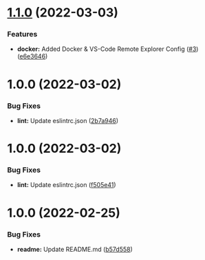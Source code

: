 # [1.1.0](https://github.com/CS3-Marketing/typescript-template/compare/v1.0.0...v1.1.0) (2022-03-03)


### Features

* **docker:** Added Docker & VS-Code Remote Explorer Config ([#3](https://github.com/CS3-Marketing/typescript-template/issues/3)) ([e6e3646](https://github.com/CS3-Marketing/typescript-template/commit/e6e364632448d7831b990dff2a2ca5ad9f6ff083))

# 1.0.0 (2022-03-02)


### Bug Fixes

* **lint:** Update eslintrc.json ([2b7a946](https://github.com/CS3-Marketing/typescript-template/commit/2b7a946ee9f5aa7fea2e86c06b34a7b04fe40000))

# 1.0.0 (2022-03-02)


### Bug Fixes

* **lint:** Update eslintrc.json ([f505e41](https://github.com/CS3-Marketing/typescript-template/commit/f505e41b311d7ab9cd66ad72d3d98e2c0c635785))

# 1.0.0 (2022-02-25)

### Bug Fixes

- **readme:** Update README.md ([b57d558](https://github.com/CS3-Marketing/typescript-template/commit/b57d558d296bcbdae759ea52f537d2cbadf07e23))

